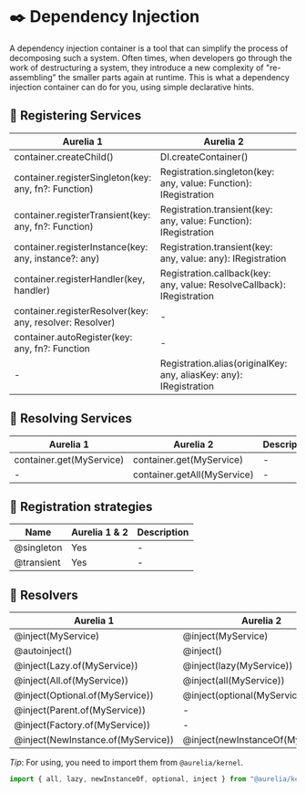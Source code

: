 # :black_nib: Dependency Injection

A dependency injection container is a tool that can simplify the process of decomposing such a system. Often times, when developers go through the work of destructuring a system, they introduce a new complexity of "re-assembling" the smaller parts again at runtime. This is what a dependency injection container can do for you, using simple declarative hints.

## :open_book: Registering Services

|Aurelia 1|Aurelia 2|Description|
|---------|---------|-----------|
|container.createChild()|DI.createContainer()|-|
|container.registerSingleton(key: any, fn?: Function)|Registration.singleton(key: any, value: Function): IRegistration|-|
|container.registerTransient(key: any, fn?: Function)|Registration.transient(key: any, value: Function): IRegistration|-|
|container.registerInstance(key: any, instance?: any)|Registration.transient(key: any, value: any): IRegistration|-|
|container.registerHandler(key, handler)|Registration.callback(key: any, value: ResolveCallback): IRegistration|-|
|container.registerResolver(key: any, resolver: Resolver)|-|-|
|container.autoRegister(key: any, fn?: Function|-|-|
|-|Registration.alias(originalKey: any, aliasKey: any): IRegistration|-|

## :open_book: Resolving Services

|Aurelia 1|Aurelia 2|Description|
|---------|---------|-----------|
|container.get(MyService)|container.get(MyService)|-|
|-|container.getAll(MyService)|-|

## :open_book: Registration strategies

|Name|Aurelia 1 & 2|Description|
|----|-------------|-----------|
|@singleton|Yes|-|
|@transient|Yes|-|

## :open_book: Resolvers

|Aurelia 1|Aurelia 2|Description|
|---------|---------|-----------|
|@inject(MyService)|@inject(MyService)|-|
|@autoinject()|@inject()|-|
|@inject(Lazy.of(MyService))|@inject(lazy(MyService))|-|
|@inject(All.of(MyService))|@inject(all(MyService))|-|
|@inject(Optional.of(MyService))|@inject(optional(MyService))|-|
|@inject(Parent.of(MyService))|-|-|
|@inject(Factory.of(MyService))|-|-|
|@inject(NewInstance.of(MyService))|@inject(newInstanceOf(MyService))|-|

*Tip*: For using, you need to import them from `@aurelia/kernel`.

```ts
import { all, lazy, newInstanceOf, optional, inject } from "@aurelia/kernel";
```



